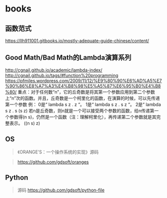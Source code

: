 # books

## 函数范式
https://llh911001.gitbooks.io/mostly-adequate-guide-chinese/content/

## Good Math/Bad Math的Lambda演算系列
http://cgnail.github.io/academic/lambda-index/
http://cgnail.github.io/tags/#function%20programming
https://pfmiles.wordpress.com/2009/11/12/%E9%80%90%E6%AD%A5%E7%90%86%E8%A7%A3%E4%B8%98%E5%A5%87%E6%95%B0%E4%B8%80/
重点：对于任何数“n”，它的丘奇数是将其第一个参数应用到第二个参数上“n”次的函数。并且，丘奇数是一个柯里化的函数，在演算的时候，可以先传递第一个参数
例：
0是“ lambda s z . z “。
1是“ lambda s z . s z “。
2是“ lambda s z . s (s z)
若n是丘奇数，则n就是一个可以接受两个参数的函数，给n传递第一个参数得(n s)，仍然是一个函数（注：理解柯里化），再传递第二个参数就是其完整表示。
((n s) z)

## OS
>《ORANGE’S：一个操作系统的实现》源码

> https://github.com/gdsoft/oranges

## Python
> 源码
> https://github.com/gdsoft/python-file
